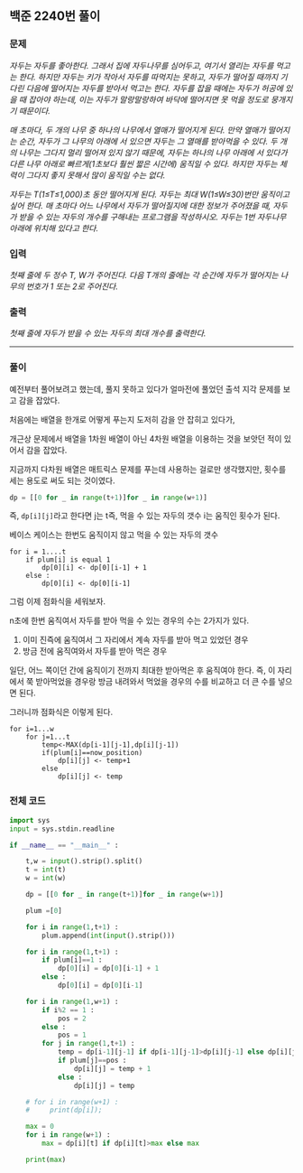 ## 백준 2240번 풀이

### 문제

*자두는 자두를 좋아한다. 그래서 집에 자두나무를 심어두고, 여기서 열리는 자두를 먹고는 한다. 하지만 자두는 키가 작아서 자두를 따먹지는 못하고, 자두가 떨어질 때까지 기다린 다음에 떨어지는 자두를 받아서 먹고는 한다. 자두를 잡을 때에는 자두가 허공에 있을 때 잡아야 하는데, 이는 자두가 말랑말랑하여 바닥에 떨어지면 못 먹을 정도로 뭉개지기 때문이다.*

*매 초마다, 두 개의 나무 중 하나의 나무에서 열매가 떨어지게 된다. 만약 열매가 떨어지는 순간, 자두가 그 나무의 아래에 서 있으면 자두는 그 열매를 받아먹을 수 있다. 두 개의 나무는 그다지 멀리 떨어져 있지 않기 때문에, 자두는 하나의 나무 아래에 서 있다가 다른 나무 아래로 빠르게(1초보다 훨씬 짧은 시간에) 움직일 수 있다. 하지만 자두는 체력이 그다지 좋지 못해서 많이 움직일 수는 없다.*

*자두는 T(1≤T≤1,000)초 동안 떨어지게 된다. 자두는 최대 W(1≤W≤30)번만 움직이고 싶어 한다. 매 초마다 어느 나무에서 자두가 떨어질지에 대한 정보가 주어졌을 때, 자두가 받을 수 있는 자두의 개수를 구해내는 프로그램을 작성하시오. 자두는 1번 자두나무 아래에 위치해 있다고 한다.*



### 입력

*첫째 줄에 두 정수 T, W가 주어진다. 다음 T개의 줄에는 각 순간에 자두가 떨어지는 나무의 번호가 1 또는 2로 주어진다.*



### 출력

*첫째 줄에 자두가 받을 수 있는 자두의 최대 개수를 출력한다.*

***



### 풀이

예전부터 풀어보려고 했는데, 풀지 못하고 있다가 얼마전에 풀었던 출석 지각 문제를 보고 감을 잡았다.

처음에는 배열을 한개로 어떻게 푸는지 도저히 감을 안 잡히고 있다가,

개근상 문제에서 배열을 1차원 배열이 아닌 4차원 배열을 이용하는 것을 보앗던 적이 있어서 감을 잡았다.



지금까지 다차원 배열은 매트릭스 문제를 푸는데 사용하는 걸로만 생각했지만, 횟수를 세는 용도로 써도 되는 것이였다.

```python
dp = [[0 for _ in range(t+1)]for _ in range(w+1)]
```

즉, `dp[i][j]`라고 한다면 j는 t즉, 먹을 수 있는 자두의 갯수 i는 움직인 횟수가 된다.



베이스 케이스는 한번도 움직이지 않고 먹을 수 있는 자두의 갯수

```pseudocode
for i = 1....t 
	if plum[i] is equal 1 
		dp[0][i] <- dp[0][i-1] + 1
	else :
		dp[0][i] <- dp[0][i-1]
```



그럼 이제 점화식을 세워보자.

n초에 한번 움직여서 자두를 받아 먹을 수 있는 경우의 수는 2가지가 있다.

1. 이미 진즉에 움직여서 그 자리에서 계속 자두를 받아 먹고 있었던 경우
2. 방금 전에 움직여와서 자두를 받아 먹은 경우

일단, 어느 쪽이던 간에 움직이기 전까지 최대한 받아먹은 후 움직여야 한다. 즉, 이 자리에서 쭉 받아먹었을 경우랑 방금 내려와서 먹었을 경우의 수를 비교하고 더 큰 수를 넣으면 된다.

그러니까 점화식은 이렇게 된다.

```pseudocode
for i=1...w
	for j=1...t
		temp<-MAX(dp[i-1][j-1],dp[i][j-1])
		if(plum[i]==now_position)
			dp[i][j] <- temp+1
		else
			dp[i][j] <- temp
```





### 전체 코드

```python
import sys
input = sys.stdin.readline

if __name__ == "__main__" :

    t,w = input().strip().split()
    t = int(t)
    w = int(w)

    dp = [[0 for _ in range(t+1)]for _ in range(w+1)]

    plum =[0]

    for i in range(1,t+1) :
        plum.append(int(input().strip()))

    for i in range(1,t+1) :
        if plum[i]==1 :
            dp[0][i] = dp[0][i-1] + 1
        else :
            dp[0][i] = dp[0][i-1]

    for i in range(1,w+1) :
        if i%2 == 1 :
            pos = 2
        else :
            pos = 1
        for j in range(1,t+1) :
            temp = dp[i-1][j-1] if dp[i-1][j-1]>dp[i][j-1] else dp[i][j-1]
            if plum[j]==pos :
                dp[i][j] = temp + 1
            else :
                dp[i][j] = temp

    # for i in range(w+1) :
    #     print(dp[i]);

    max = 0
    for i in range(w+1) :
        max = dp[i][t] if dp[i][t]>max else max

    print(max)
```

